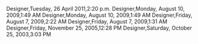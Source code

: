 ﻿Designer,Tuesday, 26 April 2011,2:20 p.m.Designer,Monday, August 10, 2009,1:49 AMDesigner,Monday, August 10, 2009,1:49 AMDesigner,Friday, August 7, 2009,2:22 AMDesigner,Friday, August 7, 2009,1:31 AMDesigner,Friday, November 25, 2005,12:28 PMDesigner,Saturday, October 25, 2003,3:03 PM